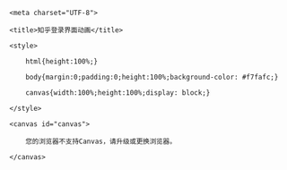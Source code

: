 <!DOCTYPE html>

<html>

<head lang="en">

    <meta charset="UTF-8">

    <title>知乎登录界面动画</title>

    <style>

        html{height:100%;}

        body{margin:0;padding:0;height:100%;background-color: #f7fafc;}

        canvas{width:100%;height:100%;display: block;}

    </style>

</head>

<body>

    <canvas id="canvas">

        您的浏览器不支持Canvas，请升级或更换浏览器。

    </canvas>

</body>

<script>

    class Circle{

        constructor(x, y) {

            this.x = x;

            this.y = y;

            this.r = Math.random() * 14 + 1;

            this._mx = Math.random() * 2 - 1;

            this._my = Math.random() * 2 - 1;

        }

        drawCircle(ctx) {

            ctx.beginPath();

            ctx.arc(this.x, this.y, this.r, 0, 360);

            ctx.closePath();

            ctx.fillStyle = 'rgba(204, 204, 204, 0.2)';

            ctx.fill();

        }



        drawLine(ctx, _circle) {

            let dx = this.x - _circle.x;

            let dy = this.y - _circle.y;

            let d = Math.sqrt(dx * dx + dy * dy);

            if(d < 150) {

                ctx.beginPath();

                ctx.moveTo(this.x, this.y);//起始点

                ctx.lineTo(_circle.x, _circle.y);//终点

                ctx.closePath();

                ctx.strokeStyle = 'rgba(204, 204, 204, 0.1)';

                ctx.stroke();

            }

        }



        move(w, h) {

            this._mx = (this.x < w && this.x > 0) ? this._mx: ( - this._mx);

            this._my = (this.y < h && this.y > 0) ? this._my: ( - this._my);

            this.x += this._mx/2;

            this.y += this._my/2;

        }

    }





    class currentCircle extends Circle {

        constructor(x, y) {

            super(x, y);

        }

        drawCircle(ctx) {

            ctx.beginPath();

            this.r = (this.r < 14 && this.r > 1)? this.r + (Math.random() * 2 - 1): 2;

            ctx.arc(this.x, this.y, this.r, 0, 360);

            ctx.closePath();

            ctx.fillStyle = 'rgba(45, 120, 244, ' + (parseInt(Math.random()*100)/100) + ')';

            ctx.fill();

        }

    }







    window.requestAnimationFrame = window.requestAnimationFrame || window.mozRequestAnimationFrame || window.webkitRequestAnimationFrame || window.msRequestAnimationFrame;

    let canvas = document.querySelector("#canvas");

    let ctx = canvas.getContext("2d");

    let w = canvas.width =  canvas.offsetWidth;

    let h = canvas.height = canvas.offsetHeight;

    let circles = [];

    let current_circle  = new currentCircle(0, 0);



    let draw = function(){

        ctx.clearRect(0, 0, w, h);

        for(let i = 0; i < circles.length; i++) {

            circles[i].move(w, h);

            circles[i].drawCircle(ctx);

            for(j = i + 1; j < circles.length; j++) {

                circles[i].drawLine(ctx, circles[j])

            }

        }

        if(current_circle.x){

            current_circle.drawCircle(ctx);

            for(var k = 1; k < circles.length; k++) {

                current_circle.drawLine(ctx, circles[k]);

            }

        }

        requestAnimationFrame(draw);

    };



    let init = function(num){

        for(var i = 0; i < num; i ++){

            circles.push(new Circle(Math.random() * w, Math.random() * h));

        }

        draw();

    };



    window.addEventListener('load', init(50));

    window.onmousemove = function(e) {

        e = e || window.event;

        current_circle.x = e.clientX;

        current_circle.y = e.clientY;

    };

    window.onmouseout = function() {

        current_circle.x = null;

        current_circle.y = null;

    };

</script>

</html>
